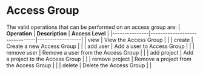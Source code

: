 # Access Group

The valid operations that can be performed on an access group are:
| **Operation** | **Description** | **Access Level** |
|---------------|-------------------------------|------------------|
| view | View the Access Group | <Any /> |
| create | Create a new Access Group | <Create hint="The create rights need to be from an organizational unit"/> |
| add user | Add a user to Access Group | <Creator/> |
| remove user | Remove a user from the Access Group |<Creator/> |
| add project | Add a project to the Access Group | <Modify hint="The user needs to have at least the access rights he grants the access group on the project and at least Modify"/> |
| remove project | Remove a project from the Access Group | <Delete/> |
| delete | Delete the Access Group | <Creator/> |
